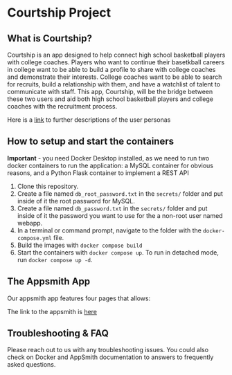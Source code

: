 # Courtship Project

## What is Courtship?

Courtship is an app designed to help connect high school basketball players with college coaches. Players who want to continue their basetkball careers in college want to be able to build a profile to share with college coaches and demonstrate their interests. College coaches want to be able to search for recruits, build a relationship with them, and have a watchlist of talent to communicate with staff. This app, Courtship, will be the bridge between these two users and aid both high school basketball players and college coaches with the recruitment process.

Here is a [link](https://docs.google.com/document/d/1FbLToa4NtjUlKC-bsWh7cRaHPd9oPcKYN8tJ9HyLSDc/edit) to further descriptions of the user personas

## How to setup and start the containers
**Important** - you need Docker Desktop installed, as we need to run two docker containers to run the application: a MySQL container for obvious reasons, and a Python Flask container to implement a REST API

1. Clone this repository.  
1. Create a file named `db_root_password.txt` in the `secrets/` folder and put inside of it the root password for MySQL. 
1. Create a file named `db_password.txt` in the `secrets/` folder and put inside of it the password you want to use for the a non-root user named webapp. 
1. In a terminal or command prompt, navigate to the folder with the `docker-compose.yml` file.  
1. Build the images with `docker compose build`
1. Start the containers with `docker compose up`.  To run in detached mode, run `docker compose up -d`. 

## The Appsmith App

Our appsmith app features four pages that allows:

The link to the appsmith is [here]()

## Troubleshooting & FAQ

Please reach out to us with any troubleshooting issues. You could also check on Docker and AppSmith documentation to answers to frequently asked questions.
